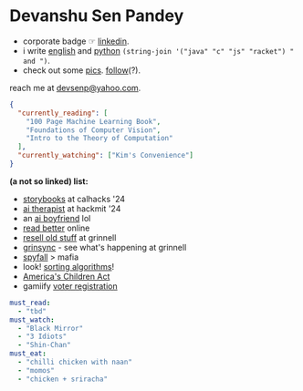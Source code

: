 # Devanshu Sen Pandey

- corporate badge ☞ [linkedin](https://www.linkedin.com/in/devanshusp/).
- i write [english](https://devanshusenp.medium.com/) and [python](https://github.com/Devanshusp) `(string-join '("java" "c" "js" "racket") " and ")`.
- check out some [pics](https://www.instagram.com/devanshu.cam/). [follow](https://www.instagram.com/devanshusp/)(?).

reach me at [devsenp@yahoo.com](mailto:devsenp@yahoo.com).

```json
{
  "currently_reading": [
    "100 Page Machine Learning Book",
    "Foundations of Computer Vision",
    "Intro to the Theory of Computation"
  ],
  "currently_watching": ["Kim's Convenience"]
}
```

**(a not so linked) list:**

- [storybooks](https://devpost.com/software/alsop-ai) at calhacks '24
- [ai therapist](https://ballot.hackmit.org/project/cbspo-ztize-qaxbl-xmhub) at hackmit '24
- an [ai boyfriend](https://www.boyfriend.so/) lol
- [read better](https://chromewebstore.google.com/detail/better-read/cljjkfaholaoekimkjjnnnppojmdcacc) online
- [resell old stuff](https://www.grinnell.edu/news/pioneer-weekend-2023) at grinnell
- [grinsync](https://www.grinnell.edu/news/hackgc-2023-winning-team-brings-innovation-food-waste) - see what's happening at grinnell
- [spyfall](https://devanshusp.github.io/spyfall/) > mafia
- look! [sorting algorithms](https://devanshusp.github.io/sorting-visualizer/)!
- [America's Children Act](https://americaschildrenact.com/)
- gamiify [voter registration](https://challenge.8by8.us/)

```yaml
must_read:
  - "tbd"
must_watch:
  - "Black Mirror"
  - "3 Idiots"
  - "Shin-Chan"
must_eat:
  - "chilli chicken with naan"
  - "momos"
  - "chicken + sriracha"
```
